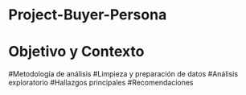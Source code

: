 # Project-Buyer-Persona

# Objetivo y Contexto

#Metodología de análisis
#Limpieza y preparación de datos
#Análisis exploratorio
#Hallazgos principales
#Recomendaciones
